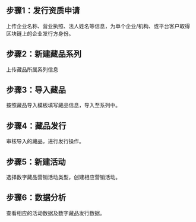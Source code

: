 ## 步骤1：发行资质申请
上传企业名称、营业执照、法人姓名等信息，为单个企业/机构、或平台客户取得区块链上的企业发行方身份。

## 步骤2：新建藏品系列
上传藏品所属系列信息

## 步骤3：导入藏品
按照藏品导入模板填写藏品信息，导入至系列中。

## 步骤4：藏品发行
审核导入的藏品，进行发行操作。

## 步骤5：新建活动
选择数字藏品营销活动类型，创建相应营销活动。

## 步骤6：数据分析
查看相应的活动数据及数字藏品发行数据。

